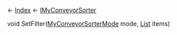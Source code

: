 ← [Index](Api-Index) ← [IMyConveyorSorter](Sandbox.ModAPI.Ingame.IMyConveyorSorter)

void SetFilter([MyConveyorSorterMode](Sandbox.ModAPI.Ingame.MyConveyorSorterMode) mode, [List<T>](System.Collections.Generic.List`1) items)

